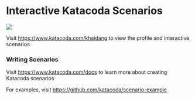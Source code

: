 # Interactive Katacoda Scenarios

[![](http://shields.katacoda.com/katacoda/khaidang/count.svg)](https://www.katacoda.com/khaidang "Get your profile on Katacoda.com")

Visit https://www.katacoda.com/khaidang to view the profile and interactive scenarios

### Writing Scenarios
Visit https://www.katacoda.com/docs to learn more about creating Katacoda scenarios

For examples, visit https://github.com/katacoda/scenario-example
